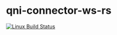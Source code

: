 # qni-connector-ws-rs

[![Linux Build Status](https://travis-ci.com/Riey/qni-connector-ws-rs.svg?branch=master)](https://travis-ci.com/Riey/qni-connector-ws-rs)
